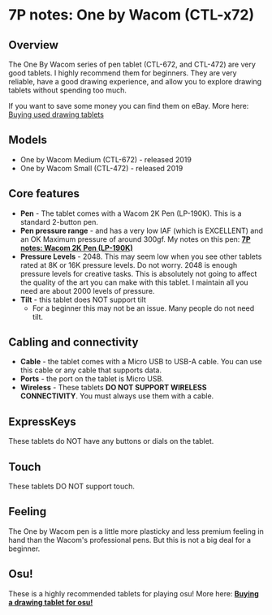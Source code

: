 # 7P notes: One by Wacom (CTL-x72)

## Overview

The One By Wacom series of pen tablet (CTL-672, and CTL-472) are very good tablets. I highly recommend them for beginners. They are very reliable, have a good drawing experience, and allow you to explore drawing tablets without spending too much.&#x20;

If you want to save some money you can find them on eBay. More here: [Buying used drawing tablets](../../../buying-a-drawing-tablet/buying-used-drawing-tablets.md)

## Models

* One by Wacom Medium (CTL-672) - released 2019
* One by Wacom Small (CTL-472) - released 2019

## **Core features**

* **Pen** - The tablet comes with a Wacom 2K Pen (LP-190K). This is a standard 2-button pen.
* **Pen pressure range** - and has a very low IAF (which is EXCELLENT) and an OK Maximum pressure of around 300gf. My notes on this pen: [**7P notes: Wacom 2K Pen (LP-190K)**](../wacom-pen-models/7p-notes-wacom-2k-pen-lp-190k.md)  &#x20;
* **Pressure Levels** - 2048. This may seem low when you see other tablets rated at 8K or 16K pressure levels. Do not worry. 2048 is enough pressure levels for creative tasks. This is absolutely not going to affect the quality of the art you can make with this tablet. I maintain all you need are about 2000 levels of pressure.
* **Tilt** - this tablet does NOT support tilt
  * For a beginner this may not be an issue. Many people do not need tilt.&#x20;

## **Cabling and connectivity**

* **Cable** - the tablet comes with a Micro USB to USB-A cable. You can use this cable or any cable that supports data.
* **Ports** - the port on the tablet is Micro USB.&#x20;
* **Wireless** - These tablets **DO NOT SUPPORT WIRELESS CONNECTIVITY**. You must always use them with a cable.

## ExpressKeys

These tablets do NOT have any buttons or dials on the tablet.&#x20;

## Touch

These tablets DO NOT support touch.

## **Feeling**

The One by Wacom pen is a little more plasticky and less premium feeling in hand than the Wacom's professional pens.  But this is not a big deal for a beginner.&#x20;

## Osu!

These is a highly recommended tablets for playing osu! More here: [**Buying a drawing tablet for osu!**](../../../buying-a-drawing-tablet/buying-a-drawing-tablet-for-osu.md)
